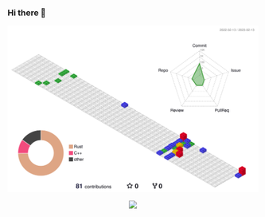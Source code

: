 ### Hi there 👋

<!--
**designer-jqy/designer-jqy** is a ✨ _special_ ✨ repository because its `README.md` (this file) appears on your GitHub profile.

Here are some ideas to get you started:

- 🔭 I’m currently working on ...
- 🌱 I’m currently learning ...
- 👯 I’m looking to collaborate on ...
- 🤔 I’m looking for help with ...
- 💬 Ask me about ...
- 📫 How to reach me: ...
- 😄 Pronouns: ...
- ⚡ Fun fact: ...
-->

![](./profile-custom-gitblock.svg)


<p align="center">
  <img height="200" src="https://github-readme-stats-sigma-five.vercel.app/api?username=designer-jqy&count_private=true&include_all_commits=true&show_icons=true&custom_title=Vitamin%20C%27s%20Github%20status" />
</p>
